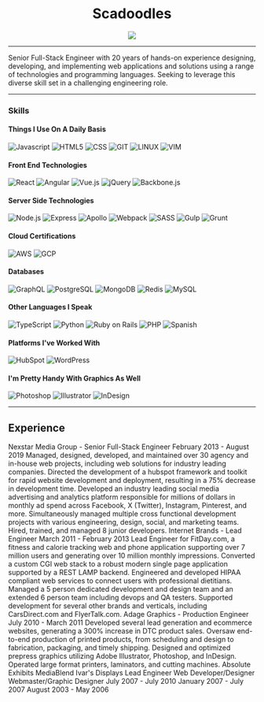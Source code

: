<div align="center">
  <h1>Scadoodles</h1>
  <a href="https://linkedin.com/in/scadoodles"><img src="https://img.shields.io/badge/LinkedIn-0077B5?style=for-the-badge&logo=Linkedin&logoColor=white" /></a>
</div>
<hr>
<p>Senior Full-Stack Engineer with 20 years of hands-on experience designing, developing, and implementing web applications and solutions using a range of technologies and programming languages. Seeking to leverage this diverse skill set in a challenging engineering role.</p>
<hr>
<h3>Skills</h3>
<h4>Things I Use On A Daily Basis</h4>

![Javascript](https://img.shields.io/badge/-Javascript-F7DF1E?style=for-the-badge&logo=javascript&logoColor=white)
![HTML5](https://img.shields.io/badge/-HTML-E34F26?style=for-the-badge&logo=html5&logoColor=white)
![CSS](https://img.shields.io/badge/-CSS-1572B6?style=for-the-badge&logo=css3&logoColor=white)
![GIT](https://img.shields.io/badge/-GIT-F05032?style=for-the-badge&logo=git&logoColor=white)
![LINUX](https://img.shields.io/badge/-Linux-FCC624?style=for-the-badge&logo=linux&logoColor=white)
![VIM](https://img.shields.io/badge/-VIM-019733?style=for-the-badge&logo=vim&logoColor=white)

<h4>Front End Technologies</h4>

![React](https://img.shields.io/badge/-React-61DAFB?style=for-the-badge&logo=react&logoColor=white)
![Angular](https://img.shields.io/badge/-Angular-0F0F11?style=for-the-badge&logo=angular&logoColor=white)
![Vue.js](https://img.shields.io/badge/-Vue.js-4FC08D?style=for-the-badge&logo=vuedotjs&logoColor=white)
![jQuery](https://img.shields.io/badge/-jQuery-0769AD?style=for-the-badge&logo=jquery&logoColor=white)
![Backbone.js](https://img.shields.io/badge/-Backbone-0071B5?style=for-the-badge&logo=backbonedotjs&logoColor=white)

<h4>Server Side Technologies</h4>

![Node.js](https://img.shields.io/badge/-Node.js-339933?style=for-the-badge&logo=nodedotjs&logoColor=white)
![Express](https://img.shields.io/badge/-Express-000000?style=for-the-badge&logo=express&logoColor=white)
![Apollo](https://img.shields.io/badge/-Apollo-311C87?style=for-the-badge&logo=apollographql&logoColor=white)
![Webpack](https://img.shields.io/badge/-Webpack-8DD6F9?style=for-the-badge&logo=webpack&logoColor=white)
![SASS](https://img.shields.io/badge/-SASS-CC6699?style=for-the-badge&logo=sass&logoColor=white)
![Gulp](https://img.shields.io/badge/-Gulp-CF4647?style=for-the-badge&logo=gulp&logoColor=white)
![Grunt](https://img.shields.io/badge/-Grunt-FAA918?style=for-the-badge&logo=grunt&logoColor=white)

<h4>Cloud Certifications</h4>

![AWS](https://img.shields.io/badge/AWS-Certified_Cloud_Practitioner-232F3E?style=for-the-badge&color=FF9900&logo=amazonaws&logoColor=white)
![GCP](https://img.shields.io/badge/GCP-Associate_Cloud_Engineer-4285F4?style=for-the-badge&logo=googlecloud&logoColor=white)

<h4>Databases</h4>

![GraphQL](https://img.shields.io/badge/-GraphQL-E10098?style=for-the-badge&logo=graphql&logoColor=white)
![PostgreSQL](https://img.shields.io/badge/-PostgreSQL-4169E1?style=for-the-badge&logo=postgresql&logoColor=white)
![MongoDB](https://img.shields.io/badge/-MongoDB-47A248?style=for-the-badge&logo=mongodb&logoColor=white)
![Redis](https://img.shields.io/badge/-Redis-DC382D?style=for-the-badge&logo=redis&logoColor=white)
![MySQL](https://img.shields.io/badge/-MySQL-4479A1?style=for-the-badge&logo=MySQL&logoColor=white)

<h4>Other Languages I Speak</h4>

![TypeScript](https://img.shields.io/badge/-TypeScript-3178C6?style=for-the-badge&logo=typescript&logoColor=white)
![Python](https://img.shields.io/badge/-Python-3776AB?style=for-the-badge&logo=python&logoColor=white)
![Ruby on Rails](https://img.shields.io/badge/-Ruby_on_Rails-D30001?style=for-the-badge&logo=rubyonrails&logoColor=white)
![PHP](https://img.shields.io/badge/-PHP-777BB4?style=for-the-badge&logo=php&logoColor=white)
![Spanish](https://img.shields.io/badge/-Spanish-58CC02?style=for-the-badge&logo=duolingo&logoColor=white)

<h4>Platforms I've Worked With</h4>

![HubSpot](https://img.shields.io/badge/-HubSpot-FF7A59?style=for-the-badge&logo=hubspot&logoColor=white)
![WordPress](https://img.shields.io/badge/-WordPress-21759B?style=for-the-badge&logo=wordpress&logoColor=white)

<h4>I'm Pretty Handy With Graphics As Well</h4>

![Photoshop](https://img.shields.io/badge/-Photoshop-31A8FF?style=for-the-badge&logo=adobephotoshop&logoColor=white)
![Illustrator](https://img.shields.io/badge/-Illustrator-FF9A00?style=for-the-badge&logo=adobeillustrator&logoColor=white)
![InDesign](https://img.shields.io/badge/-InDesign-FF3366?style=for-the-badge&logo=adobeindesign&logoColor=white)

<hr>
<h2>Experience</h2>

Nexstar Media Group - Senior Full-Stack Engineer
February 2013 - August 2019
Managed, designed, developed, and maintained over 30 agency and in-house web projects, including web solutions for industry leading companies.
Directed the development of a hubspot framework and toolkit for rapid website development and deployment, resulting in a 75% decrease in development time.
Developed an industry leading social media advertising and analytics platform responsible for millions of dollars in monthly ad spend across Facebook, X (Twitter), Instagram, Pinterest, and more.
Simultaneously managed multiple cross functional development projects with various engineering, design, social, and marketing teams.
Hired, trained, and managed 8 junior developers.
Internet Brands - Lead Engineer
March 2011 - February 2013
Lead Engineer for FitDay.com, a fitness and calorie tracking web and phone application supporting over 7 million users and generating over 10 million monthly impressions.
Converted a custom CGI web stack to a robust modern single page application supported by a REST LAMP backend.
Engineered and developed HIPAA compliant web services to connect users with professional dietitians.
Managed a 5 person dedicated development and design team and an extended 6 person team including devops and QA testers.
Supported development for several other brands and verticals, including CarsDirect.com and FlyerTalk.com.
Adage Graphics - Production Engineer
July 2010 - March 2011
Developed several lead generation and ecommerce websites, generating a 300% increase in DTC product sales.
Oversaw end-to-end production of printed products, from scheduling and design to fabrication, packaging, and timely shipping.
Designed and optimized prepress graphics utilizing Adobe Illustrator, Photoshop, and InDesign.
Operated large format printers, laminators, and cutting machines.
Absolute Exhibits	MediaBlend	Ivar's Displays
Lead Engineer	Web Developer/Designer	Webmaster/Graphic Designer
July 2007 - July 2010	January 2007 - July 2007	August 2003 - May 2006
